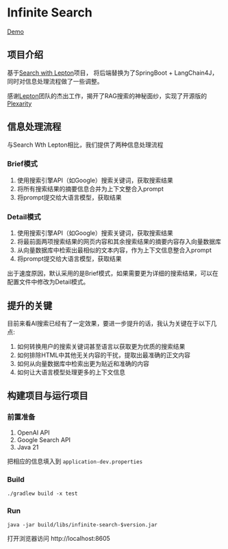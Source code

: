 # Infinite Search

[Demo](https://search.vlinx.io)

## 项目介绍

基于[Search with Lepton](https://github.com/leptonai/search_with_lepton)项目，
将后端替换为了SpringBoot + LangChain4J，同时对信息处理流程做了一些调整。

感谢[Lepton](https://www.lepton.ai/)团队的杰出工作，揭开了RAG搜索的神秘面纱，实现了开源版的[Plexarity](https://www.perplexity.ai/)

## 信息处理流程

与Search Wth Lepton相比，我们提供了两种信息处理流程

### Brief模式
1. 使用搜索引擎API（如Google）搜索关键词，获取搜索结果
2. 将所有搜索结果的摘要信息合并为上下文整合入prompt
3. 将prompt提交给大语言模型，获取结果

### Detail模式
1. 使用搜索引擎API（如Google）搜索关键词，获取搜索结果
2. 将最前面两项搜索结果的网页内容和其余搜索结果的摘要内容存入向量数据库
3. 从向量数据库中检索出最相似的文本内容，作为上下文信息整合入prompt
4. 将prompt提交给大语言模型，获取结果

出于速度原因，默认采用的是Brief模式，如果需要更为详细的搜索结果，可以在配置文件中修改为Detail模式。

## 提升的关键

目前来看AI搜索已经有了一定效果，要进一步提升的话，我认为关键在于以下几点:

1. 如何转换用户的搜索关键词甚至语言以获取更为优质的搜索结果
2. 如何排除HTML中其他无关内容的干扰，提取出最准确的正文内容
3. 如何从向量数据库中检索出更为贴近和准确的内容
4. 如何让大语言模型处理更多的上下文信息

## 构建项目与运行项目

### 前置准备
1. OpenAI API
2. Google Search API
3. Java 21

把相应的信息填入到 `application-dev.properties`


### Build

```shell
./gradlew build -x test
```

### Run

```shell
java -jar build/libs/infinite-search-$version.jar
```

打开浏览器访问 http://localhost:8605